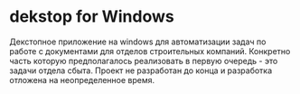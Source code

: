 # dekstop for Windows

Декстопное приложение на windows для автоматизации задач по работе с документами для отделов строительных компаний. Конкретно часть которую предполагалось реализовать в первую очередь - это задачи отдела сбыта. Проект не разработан до конца и разработка отложена на неопределенное время.
